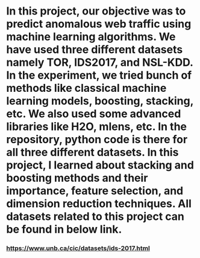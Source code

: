 # In this project, our objective was to predict anomalous web traffic using machine learning algorithms. We have used three different datasets namely TOR, IDS2017, and NSL-KDD. In the experiment, we tried bunch of methods like classical machine learning models, boosting, stacking, etc. We also used some advanced libraries like H2O, mlens, etc. In the repository, python code is there for all three different datasets. In this project, I learned about stacking and boosting methods and their importance, feature selection, and dimension reduction techniques. All datasets related to this project can be found in below link.
### https://www.unb.ca/cic/datasets/ids-2017.html
